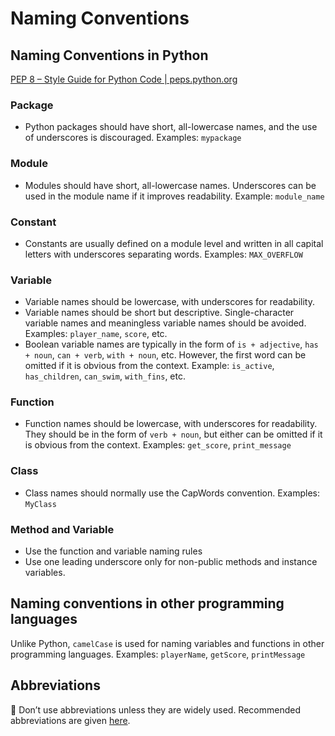 # Naming Conventions

## Naming Conventions in Python

[PEP 8 – Style Guide for Python Code | peps.python.org](https://peps.python.org/pep-0008/)

### Package

- Python packages should have short, all-lowercase names, and the use of underscores is discouraged. Examples: `mypackage`

### Module

- Modules should have short, all-lowercase names. Underscores can be used in the module name if it improves readability. Example: `module_name`

### Constant

- Constants are usually defined on a module level and written in all capital letters with underscores separating words. Examples: `MAX_OVERFLOW`

### Variable

- Variable names should be lowercase, with underscores for readability.
- Variable names should be short but descriptive. Single-character variable names and meaningless variable names should be avoided. Examples: `player_name`, `score`, etc.
- Boolean variable names are typically in the form of `is + adjective`, `has + noun`, `can + verb`, `with + noun`, etc. However, the first word can be omitted if it is obvious from the context. Example: `is_active`, `has_children`, `can_swim`, `with_fins`, etc.

### Function

- Function names should be lowercase, with underscores for readability. They should be in the form of `verb + noun`, but either can be omitted if it is obvious from the context. Examples: `get_score`, `print_message`

### Class

- Class names should normally use the CapWords convention. Examples: `MyClass`

### Method and Variable

- Use the function and variable naming rules
- Use one leading underscore only for non-public methods and instance variables.

## Naming conventions in other programming languages

Unlike Python, `camelCase` is used for naming variables and functions in other programming languages. Examples: `playerName`, `getScore`, `printMessage`

## Abbreviations

🚫 Don’t use abbreviations unless they are widely used. Recommended abbreviations are given [here](https://github.com/abbrcode/abbreviations-in-code).